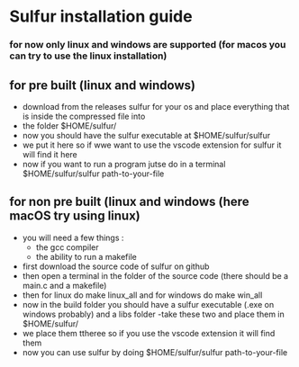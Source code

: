 # Sulfur installation guide

### for now only linux and windows are supported (for macos you can try to use the linux installation)

## for pre built (linux and windows)
  - download from the releases sulfur for your os and place everything that is inside the compressed file into
  - the folder $HOME/sulfur/
  - now you should have the sulfur executable at $HOME/sulfur/sulfur
  - we put it here so if wwe want to use the vscode extension for sulfur it will find it here
  - now if you want to run a program jutse do in a terminal $HOME/sulfur/sulfur path-to-your-file

## for non pre built (linux and windows (here macOS try using linux)
  - you will need a few things :
    - the gcc compiler
    - the ability to run a makefile
  - first download the source code of sulfur on github
  - then open a terminal in the folder of the source code (there should be a main.c and a makefile)
  - then for linux do make linux_all and for windows do make win_all
  - now in the build folder you should have a sulfur executable (.exe on windows probably) and a libs folder
  -take these two and place them in $HOME/sulfur/
  - we place them ttheree so if you use the vscode extension it will find them
  - now you can use sulfur by doing $HOME/sulfur/sulfur path-to-your-file
  
